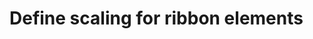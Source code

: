 # Define scaling for ribbon elements

<!-- https://docs.microsoft.com/en-us/dynamics365/customer-engagement/developer/customize-dev/define-scaling-ribbon-elements -->